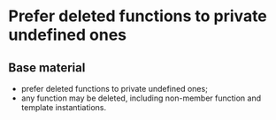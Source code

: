 Prefer deleted functions to private undefined ones
==================================================

Base material
-------------

- prefer deleted functions to private undefined ones;
- any function may be deleted, including non-member function 
  and template instantiations.
